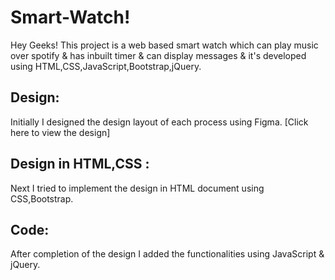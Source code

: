 # Smart-Watch!

Hey Geeks! This project is a web based smart watch which can play music over spotify & has inbuilt timer & can display messages & it's developed using HTML,CSS,JavaScript,Bootstrap,jQuery.

## Design:
Initially I designed the design layout of each process using Figma. [Click here to view the design]

## Design in HTML,CSS :
Next I tried to implement the design in HTML document using CSS,Bootstrap.

## Code:
After completion of the design I added the functionalities using JavaScript & jQuery.
